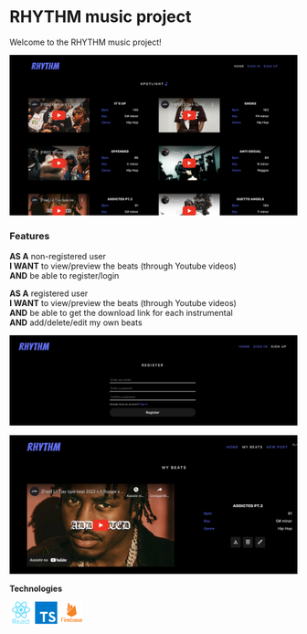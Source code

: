 # RHYTHM music project

Welcome to the RHYTHM music project!

![RHYTHM main page](design.png)

### **Features**

**AS A** non-registered user  </br>
**I WANT** to view/preview the beats (through Youtube videos) </br>
**AND** be able to register/login

**AS A** registered user  </br>
**I WANT** to view/preview the beats (through Youtube videos) </br>
**AND** be able to get the download link for each instrumental</br>
**AND** add/delete/edit my own beats


![Register form](register.png)


![My beats](mybeats.png)


**Technologies**

<p> <img src="https://github.com/devicons/devicon/blob/master/icons/react/react-original-wordmark.svg" title="React" alt="React" width="40" height="40"/>
  <img src="https://github.com/devicons/devicon/blob/master/icons/typescript/typescript-original.svg" title="Typescript" alt="Typescript" width="40" height="40"/>
    <img src="https://github.com/devicons/devicon/blob/master/icons/firebase/firebase-plain-wordmark.svg" title="Firebase" alt="Firebase" width="40" height="40"/></p>
